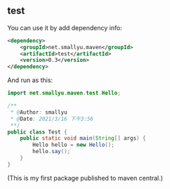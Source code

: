 ## test

You can use it by add dependency info:

```xml
<dependency>
    <groupId>net.smallyu.maven</groupId>
    <artifactId>test</artifactId>
    <version>0.3</version>
</dependency>
```

And run as this:

```java
import net.smallyu.maven.test.Hello;

/**
 * @Author: smallyu
 * @Date: 2021/3/16 下午3:56
 **/
public class Test {
    public static void main(String[] args) {
        Hello hello = new Hello();
        hello.say();
    }
}
```

(This is my first package published to maven central.)

